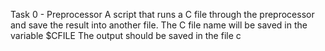 Task 0 - Preprocessor
A script that runs a C file through the preprocessor and save the result into another file.
The C file name will be saved in the variable $CFILE
The output should be saved in the file c

